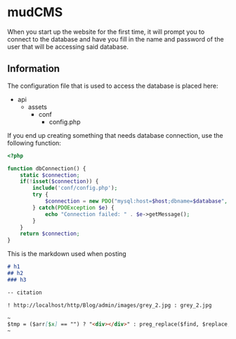 # mudCMS
When you start up the website for the first time, it will prompt you to connect to the database and have you fill in the name and password of the user that will be accessing said database.


## Information 

The configuration file that is used to access the database is placed here:

- api
    - assets
        - conf
            - config.php
        
If you end up creating something that needs database connection, use the following function:
```php
<?php

function dbConnection() { 
    static $connection;
    if(!isset($connection)) {
        include('conf/config.php');
        try {
            $connection = new PDO("mysql:host=$host;dbname=$database", $username, $pass);
        } catch(PDOException $e) {
            echo "Connection failed: " . $e->getMessage();
        }
    }
    return $connection;
}
```
This is the markdown used when posting

```Markdown
# h1
## h2
### h3

-- citation

! http://localhost/http/Blog/admin/images/grey_2.jpg : grey_2.jpg

~
$tmp = ($arr[$x] == "") ? "<div></div>" : preg_replace($find, $replace, $arr[$x]);
~
```
